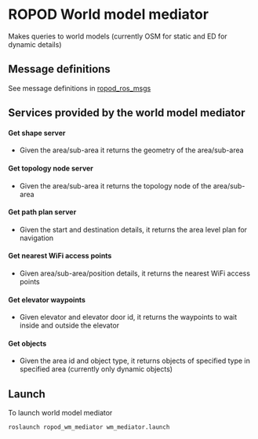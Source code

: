 # ROPOD World model mediator
Makes queries to world models (currently OSM for static and ED for dynamic details)

## Message definitions
See message definitions in [ropod_ros_msgs](https://git.ropod.org/ropod/communication/ropod_ros_msgs)

## Services provided by the world model mediator

#### Get shape server
* Given the area/sub-area it returns the geometry of the area/sub-area

#### Get topology node server
* Given the area/sub-area it returns the topology node of the area/sub-area

#### Get path plan server
* Given the start and destination details, it returns the area level plan for navigation

#### Get nearest WiFi access points
* Given area/sub-area/position details, it returns the nearest WiFi access points

#### Get elevator waypoints
* Given elevator and elevator door id, it returns the waypoints to wait inside and outside the elevator

#### Get objects
* Given the area id and object type, it returns objects of specified type in specified area (currently only dynamic objects)


## Launch

To launch world model mediator
```
roslaunch ropod_wm_mediator wm_mediator.launch
```